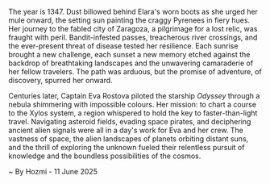 
The year is 1347.  Dust billowed behind Elara's worn boots as she urged her mule onward, the setting sun painting the craggy Pyrenees in fiery hues.  Her journey to the fabled city of Zaragoza, a pilgrimage for a lost relic, was fraught with peril. Bandit-infested passes, treacherous river crossings, and the ever-present threat of disease tested her resilience.  Each sunrise brought a new challenge, each sunset a new memory etched against the backdrop of breathtaking landscapes and the unwavering camaraderie of her fellow travelers.  The path was arduous, but the promise of adventure, of discovery, spurred her onward.

Centuries later, Captain Eva Rostova piloted the starship *Odyssey* through a nebula shimmering with impossible colours.  Her mission: to chart a course to the Xylos system, a region whispered to hold the key to faster-than-light travel.  Navigating asteroid fields, evading space pirates, and deciphering ancient alien signals were all in a day's work for Eva and her crew.  The vastness of space, the alien landscapes of planets orbiting distant suns, and the thrill of exploring the unknown fueled their relentless pursuit of knowledge and the boundless possibilities of the cosmos.

~ By Hozmi - 11 June 2025

